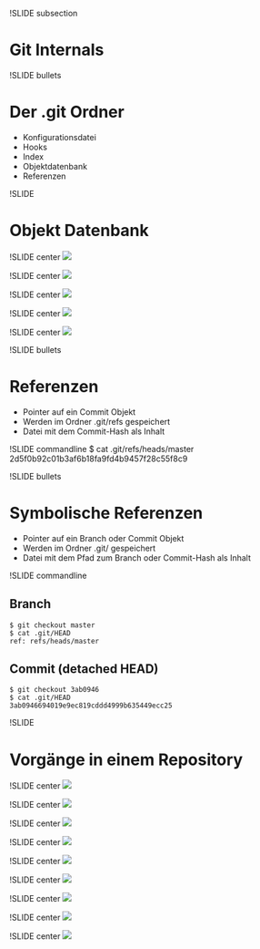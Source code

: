 !SLIDE subsection
# Git Internals #

!SLIDE bullets
# Der .git Ordner #

* Konfigurationsdatei
* Hooks
* Index
* Objektdatenbank
* Referenzen

!SLIDE
# Objekt Datenbank #

!SLIDE center
![](objekt_datenbank.jpg)

!SLIDE center
![](blob.jpg)

!SLIDE center
![](tree.jpg)

!SLIDE center
![](commit.jpg)

!SLIDE center
![](tag.jpg)

!SLIDE bullets
# Referenzen #

* Pointer auf ein Commit Objekt
* Werden im Ordner .git/refs gespeichert
* Datei mit dem Commit-Hash als Inhalt

!SLIDE commandline
    $ cat .git/refs/heads/master
    2d5f0b92c01b3af6b18fa9fd4b9457f28c55f8c9

!SLIDE bullets
# Symbolische Referenzen #

* Pointer auf ein Branch oder Commit Objekt
* Werden im Ordner .git/ gespeichert
* Datei mit dem Pfad zum Branch oder Commit-Hash als Inhalt

!SLIDE commandline

## Branch ##
    $ git checkout master
    $ cat .git/HEAD
    ref: refs/heads/master

## Commit (detached HEAD) ##
    $ git checkout 3ab0946
    $ cat .git/HEAD
    3ab0946694019e9ec819cddd4999b635449ecc25

!SLIDE
# Vorgänge in einem Repository #

!SLIDE center
![](flow_01.jpg)

!SLIDE center
![](flow_02.jpg)

!SLIDE center
![](flow_03.jpg)

!SLIDE center
![](flow_04.jpg)

!SLIDE center
![](flow_05.jpg)

!SLIDE center
![](flow_06.jpg)

!SLIDE center
![](flow_07.jpg)

!SLIDE center
![](flow_08.jpg)

!SLIDE center
![](flow_09.jpg)
